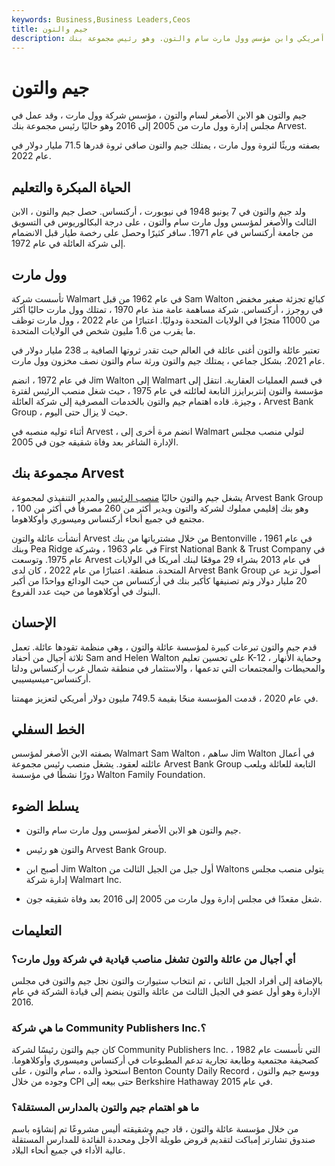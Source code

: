 ```yaml
---
keywords: Business,Business Leaders,Ceos
title: جيم والتون
description: جيم والتون رجل أعمال أمريكي وابن مؤسس وول مارت سام والتون. وهو رئيس مجموعة بنك Arvest ووريث ثروة والتون.
---
```


# جيم والتون
جيم والتون هو الابن الأصغر لسام والتون ، مؤسس شركة وول مارت ، وقد عمل في مجلس إدارة وول مارت من 2005 إلى 2016 وهو حاليًا رئيس مجموعة بنك Arvest.

بصفته وريثًا لثروة وول مارت ، يمتلك جيم والتون صافي ثروة قدرها 71.5 مليار دولار في عام 2022.

## الحياة المبكرة والتعليم

ولد جيم والتون في 7 يونيو 1948 في نيوبورت ، أركنساس. حصل جيم والتون ، الابن الثالث والأصغر لمؤسس وول مارت سام والتون ، على درجة البكالوريوس في التسويق من جامعة أركنساس في عام 1971. سافر كثيرًا وحصل على رخصة طيار قبل الانضمام إلى شركة العائلة في عام 1972.

## وول مارت

تأسست شركة Walmart في عام 1962 من قبل Sam Walton كبائع تجزئة صغير مخفض في روجرز ، أركنساس. شركة مساهمة عامة منذ عام 1970 ، تمتلك وول مارت حاليًا أكثر من 11000 متجرًا في الولايات المتحدة ودوليًا. اعتبارًا من عام 2022 ، وول مارت توظف ما يقرب من 1.6 مليون شخص في الولايات المتحدة.

تعتبر عائلة والتون أغنى عائلة في العالم حيث تقدر ثروتها الصافية بـ 238 مليار دولار في عام 2021. بشكل جماعي ، يمتلك جيم والتون ورثة سام والتون نصف مخزون وول مارت.

في عام 1972 ، انضم Jim Walton إلى Walmart في قسم العمليات العقارية. انتقل إلى مؤسسة والتون إنتربرايزز التابعة لعائلته في عام 1975 ، حيث شغل منصب الرئيس لفترة وجيزة. قاده اهتمام جيم والتون بالخدمات المصرفية إلى شركة العائلة ، Arvest Bank Group ، حيث لا يزال حتى اليوم.

أثناء توليه منصبه في Arvest ، انضم مرة أخرى إلى Walmart لتولي منصب مجلس الإدارة الشاغر بعد وفاة شقيقه جون في 2005.

## مجموعة بنك Arvest

يشغل جيم والتون حاليًا [منصب الرئيس](/chair-of-the-board) والمدير التنفيذي لمجموعة Arvest Bank Group ، وهو بنك إقليمي مملوك لشركة والتون ويدير أكثر من 260 مصرفاً في أكثر من 100 مجتمع في جميع أنحاء أركنساس وميسوري وأوكلاهوما.

أنشأت عائلة والتون Arvest من خلال مشترياتها من بنك Bentonville في عام 1961 ، وبنك Pea Ridge في عام 1963 ، وشركة First National Bank & Trust Company في عام 1975. وتوسعت Arvest في عام 2013 بشراء 29 موقعًا لبنك أمريكا في الولايات المتحدة. منطقة. اعتبارًا من عام 2022 ، كان لدى Arvest Bank Group أصول تزيد عن 20 مليار دولار وتم تصنيفها كأكبر بنك في أركنساس من حيث الودائع وواحدًا من أكبر البنوك في أوكلاهوما من حيث عدد الفروع.

## الإحسان

قدم جيم والتون تبرعات كبيرة لمؤسسة عائلة والتون ، وهي منظمة تقودها عائلة. تعمل ثلاثة أجيال من أحفاد Sam and Helen Walton على تحسين تعليم K-12 ، وحماية الأنهار والمحيطات والمجتمعات التي تدعمها ، والاستثمار في منطقة شمال غرب أركنساس ودلتا أركنساس-ميسيسيبي.

في عام 2020 ، قدمت المؤسسة منحًا بقيمة 749.5 مليون دولار أمريكي لتعزيز مهمتنا.

## الخط السفلي

بصفته الابن الأصغر لمؤسس Walmart Sam Walton ، ساهم Jim Walton في أعمال عائلته لعقود. يشغل منصب رئيس مجموعة Arvest Bank Group التابعة للعائلة ويلعب دورًا نشطًا في مؤسسة Walton Family Foundation.

## يسلط الضوء

- جيم والتون هو الابن الأصغر لمؤسس وول مارت سام والتون.

- والتون هو رئيس Arvest Bank Group.

- أصبح ابن Jim Walton أول جيل من الجيل الثالث من Waltons يتولى منصب مجلس إدارة شركة Walmart Inc.

- شغل مقعدًا في مجلس إدارة وول مارت من 2005 إلى 2016 بعد وفاة شقيقه جون.

## التعليمات

### أي أجيال من عائلة والتون تشغل مناصب قيادية في شركة وول مارت؟

بالإضافة إلى أفراد الجيل الثاني ، تم انتخاب ستيوارت والتون نجل جيم والتون في مجلس الإدارة وهو أول عضو في الجيل الثالث من عائلة والتون ينضم إلى قيادة الشركة في عام 2016.

### ما هي شركة Community Publishers Inc.؟

كان جيم والتون رئيسًا لشركة Community Publishers Inc. ، التي تأسست عام 1982 كصحيفة مجتمعية وطابعة تجارية تدعم المطبوعات في أركنساس وميسوري وأوكلاهوما. استحوذ والده ، سام والتون ، على Benton County Daily Record ، ووسع جيم والتون وجوده من خلال CPI حتى بيعه إلى Berkshire Hathaway في عام 2015.

### ما هو اهتمام جيم والتون بالمدارس المستقلة؟

من خلال مؤسسة عائلة والتون ، قاد جيم وشقيقته أليس مشروعًا تم إنشاؤه باسم صندوق تشارتر إمباكت لتقديم قروض طويلة الأجل ومحددة الفائدة للمدارس المستقلة عالية الأداء في جميع أنحاء البلاد.

